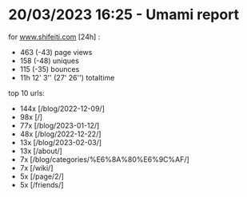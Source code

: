 # 20/03/2023 16:25 - Umami report
for www.shifeiti.com [24h] :

 - 463 (-43) page views
 - 158 (-48) uniques
 - 115 (-35) bounces
 - 11h 12' 3'' (27' 26'') totaltime


top 10 urls:
 - 144x [/blog/2022-12-09/]
 - 98x [/]
 - 77x [/blog/2023-01-12/]
 - 48x [/blog/2022-12-22/]
 - 13x [/blog/2023-02-03/]
 - 13x [/about/]
 - 7x [/blog/categories/%E6%8A%80%E6%9C%AF/]
 - 7x [/wiki/]
 - 5x [/page/2/]
 - 5x [/friends/]


